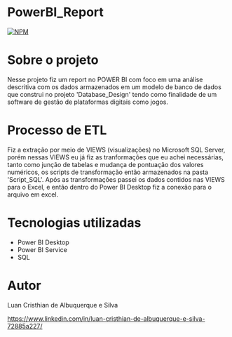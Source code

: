 # PowerBI_Report

[![NPM](https://img.shields.io/npm/l/react)](https://github.com/LuanAlbuq/PowerBI_Report/blob/main/LICENSE) 

# Sobre o projeto

Nesse projeto fiz um report no POWER BI com foco em uma análise descritiva com os dados armazenados em um modelo de banco de dados 
que construi no projeto 'Database_Design' tendo como finalidade de um software de gestão de plataformas digitais como jogos. 

# Processo de ETL

Fiz a extração por meio de VIEWS (visualizações) no Microsoft SQL Server, porém nessas VIEWS eu já fiz as tranformações 
que eu achei necessárias, tanto como junção de tabelas e mudança de pontuação dos valores numéricos, os scripts de transformação então armazenados na pasta 'Script_SQL'. 
Após as transformações passei os dados contidos nas VIEWS para o Excel, e então dentro do Power BI Desktop fiz a conexão para o arquivo em excel.

# Tecnologias utilizadas

- Power BI Desktop
- Power BI Service
- SQL                  

# Autor

Luan Cristhian de Albuquerque e Silva     

https://www.linkedin.com/in/luan-cristhian-de-albuquerque-e-silva-72885a227/
